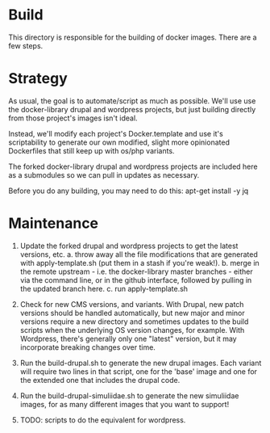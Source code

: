 
# Build

This directory is responsible for the building of docker images. There are a few steps.

# Strategy

As usual, the goal is to automate/script as much as possible. We'll use use the docker-library drupal and wordpress projects, but just building directly from those project's images isn't ideal.

Instead, we'll modify each project's Docker.template and use it's scriptability to generate our own modified, slight more opinionated Dockerfiles that still keep up with os/php variants.

The forked docker-library drupal and wordpress projects are included here as a submodules so we can pull in updates as necessary. 

Before you do any building, you may need to do this: apt-get install -y jq

# Maintenance

1. Update the forked drupal and wordpress projects to get the latest versions, etc.
  a. throw away all the file modifications that are generated with apply-template.sh (put them in a stash if you're weak!).
  b. merge in the remote upstream - i.e. the docker-library master branches - either via the command line, or in the github interface, followed by pulling in the updated branch here.
  c. run apply-template.sh

2. Check for new CMS versions, and variants. With Drupal, new patch versions should be handled automatically, but new major and minor versions require a new directory and sometimes updates to the build scripts when the underlying OS version changes, for example. With Wordpress, there's generally only one "latest" version, but it may incorporate breaking changes over time.

3. Run the build-drupal.sh to generate the new drupal images. Each variant will require two lines in that script, one for the 'base' image and one for the extended one that includes the drupal code.
4. Run the build-drupal-simuliidae.sh to generate the new simuliidae images, for as many different images that you want to support!
5. TODO: scripts to do the equivalent for wordpress.
